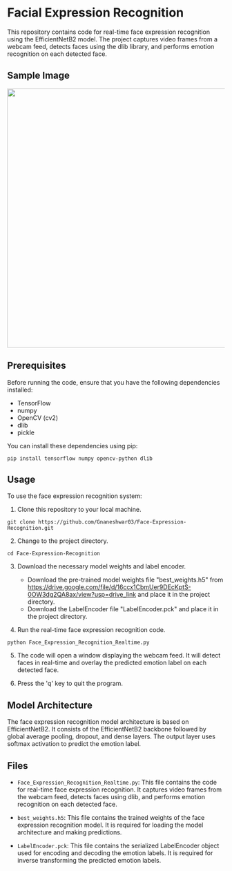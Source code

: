# Facial Expression Recognition

This repository contains code for real-time face expression recognition using the EfficientNetB2 model. The project captures video frames from a webcam feed, detects faces using the dlib library, and performs emotion recognition on each detected face.

## Sample Image

<img src="https://github.com/Gnaneshwar03/Facial-Expression-Recognition/assets/107243397/b387b218-c9c2-4206-9bc2-86efb8a12859" width="700" height="600">

## Prerequisites

Before running the code, ensure that you have the following dependencies installed:

- TensorFlow
- numpy
- OpenCV (cv2)
- dlib
- pickle

You can install these dependencies using pip:

```
pip install tensorflow numpy opencv-python dlib
```

## Usage

To use the face expression recognition system:

1. Clone this repository to your local machine.

```shell
git clone https://github.com/Gnaneshwar03/Face-Expression-Recognition.git
```

2. Change to the project directory.

```shell
cd Face-Expression-Recognition
```

3. Download the necessary model weights and label encoder.

   - Download the pre-trained model weights file "best_weights.h5" from https://drive.google.com/file/d/16ccx1CbmUer9DEcKptS-0OW3dg2QA8ax/view?usp=drive_link and place it in the project directory.
   - Download the LabelEncoder file "LabelEncoder.pck" and place it in the project directory.

4. Run the real-time face expression recognition code.

```shell
python Face_Expression_Recognition_Realtime.py
```

5. The code will open a window displaying the webcam feed. It will detect faces in real-time and overlay the predicted emotion label on each detected face.

6. Press the 'q' key to quit the program.

## Model Architecture

The face expression recognition model architecture is based on EfficientNetB2. It consists of the EfficientNetB2 backbone followed by global average pooling, dropout, and dense layers. The output layer uses softmax activation to predict the emotion label.

## Files

- `Face_Expression_Recognition_Realtime.py`: This file contains the code for real-time face expression recognition. It captures video frames from the webcam feed, detects faces using dlib, and performs emotion recognition on each detected face.

- `best_weights.h5`: This file contains the trained weights of the face expression recognition model. It is required for loading the model architecture and making predictions.

- `LabelEncoder.pck`: This file contains the serialized LabelEncoder object used for encoding and decoding the emotion labels. It is required for inverse transforming the predicted emotion labels.
